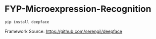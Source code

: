 # FYP-Microexpression-Recognition





```python
pip install deepface
```

Framework Source: https://github.com/serengil/deepface

